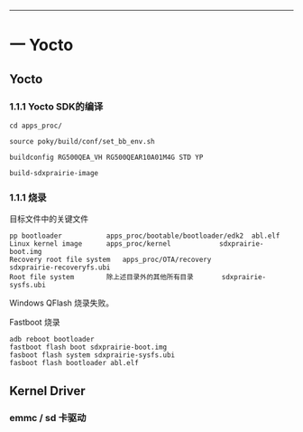 ------



# 一 Yocto



## Yocto 

### 1.1.1 Yocto SDK的编译
	
	cd apps_proc/
	
	source poky/build/conf/set_bb_env.sh
	
	buildconfig RG500QEA_VH RG500QEAR10A01M4G STD YP
	
	build-sdxprairie-image
	
### 1.1.1 烧录

目标文件中的关键文件

	pp bootloader			apps_proc/bootable/bootloader/edk2	abl.elf
	Linux kernel image		apps_proc/kernel			sdxprairie-boot.img
	Recovery root file system	apps_proc/OTA/recovery			sdxprairie-recoveryfs.ubi
	Root file system		除上述目录外的其他所有目录		sdxprairie-sysfs.ubi
	
Windows QFlash 烧录失败。

Fastboot 烧录

	adb reboot bootloader
	fastboot flash boot sdxprairie-boot.img
	fasboot flash system sdxprairie-sysfs.ubi
	fasboot flash bootloader abl.elf

## Kernel Driver

### emmc / sd 卡驱动

 

